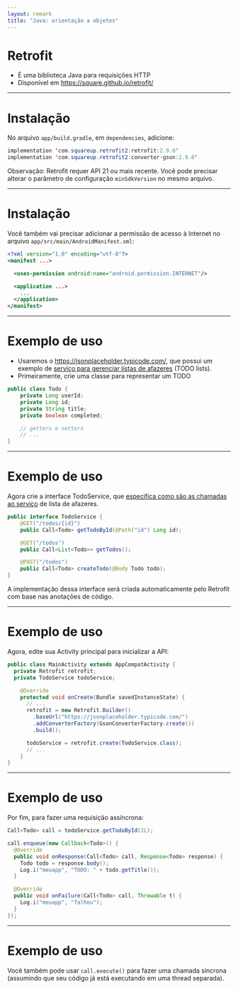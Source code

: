 ```yaml
---
layout: remark
title: "Java: orientação a objetos"
---
```


<div>

# Retrofit

- É uma biblioteca Java para requisições HTTP
- Disponível em <https://square.github.io/retrofit/>

<!--
- Seu uso é [recomendado pela Google no projeto Jetpack](https://developer.android.com/jetpack/androidx/explorer)
-->

---

# Instalação

No arquivo `app/build.gradle`, em `dependencies`, adicione:

```java
implementation 'com.squareup.retrofit2:retrofit:2.9.0'
implementation 'com.squareup.retrofit2:converter-gson:2.9.0'
```

Observação: Retrofit requer API 21 ou mais recente. Você pode precisar alterar o parâmetro de configuração `minSdkVersion` no mesmo arquivo.

---

# Instalação

Você também vai precisar adicionar a permissão de acesso à Internet no arquivo `app/src/main/AndroidManifest.xml`:

```xml
<?xml version="1.0" encoding="utf-8"?>
<manifest ...>

  <uses-permission android:name="android.permission.INTERNET"/>

  <application ...>
    ...
  </application>
</manifest>
```

---

# Exemplo de uso

- Usaremos o <https://jsonplaceholder.typicode.com/>, que possui um exemplo de [serviço para gerenciar listas de afazeres](https://jsonplaceholder.typicode.com/todos/1) (TODO lists).
- Primeiramente, crie uma classe para representar um TODO

```java
public class Todo {
    private Long userId;
    private Long id;
    private String title;
    private boolean completed;

    // getters e setters
    // ...
}
```

---

# Exemplo de uso

Agora crie a interface TodoService, que [especifica como são as chamadas ao serviço](https://square.github.io/retrofit/) de lista de afazeres.

```java
public interface TodoService {
    @GET("/todos/{id}")
    public Call<Todo> getTodoById(@Path("id") Long id);

    @GET("/todos")
    public Call<List<Todo>> getTodos();

    @POST("/todos")
    public Call<Todo> createTodo(@Body Todo todo);
}
```

A implementação dessa interface será criada automaticamente pelo Retrofit com base nas anotações de código.

---

# Exemplo de uso

Agora, edite sua Activity principal para inicializar a API:

```java
public class MainActivity extends AppCompatActivity {
  private Retrofit retrofit;
  private TodoService todoService;

    @Override
    protected void onCreate(Bundle savedInstanceState) {
      // ...
      retrofit = new Retrofit.Builder()
        .baseUrl("https://jsonplaceholder.typicode.com/")
        .addConverterFactory(GsonConverterFactory.create())
        .build();

      todoService = retrofit.create(TodoService.class);
      // ...
    }
}
```

---

# Exemplo de uso

Por fim, para fazer uma requisição assíncrona:

```java
Call<Todo> call = todoService.getTodoById(2L);

call.enqueue(new Callback<Todo>() {
  @Override
  public void onResponse(Call<Todo> call, Response<Todo> response) {
    Todo todo = response.body();
    Log.i("meuapp", "TODO: " + todo.getTitle());
  }

  @Override
  public void onFailure(Call<Todo> call, Throwable t) {
    Log.i("meuapp", "falhou");
  }
});
```

---

# Exemplo de uso

Você também pode usar `call.execute()` para fazer uma chamada síncrona (assumindo que seu código já está executando em uma thread separada).

</div>